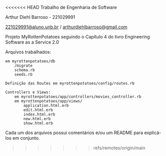 <<<<<<< HEAD
Trabalho de Engenharia de Software 

Arthur Diehl Barroso - 221029991

221029991@aluno.unb.br / arthurdiehlbarroso@gmail.com

Projeto MyRottenPotatoes seguindo o Capítulo 4 do livro
Engineering Software as a Service 2.0

Arquivos trabalhados:

    em myrottenpotatoes/db
        /migrate
        schema.rb
        seeds.rb
 
    Definição das Routes em myrottenpotatoes/config/routes.rb 

    Controllers e Views:
        em myrottenpotatoes/app/controllers/movies_controller.rb
        em myrottenpotatoes/app/views/
            application.html.erb
            edit.html.erb
            index.html.erb
            new.html.erb
            show.html.erb

Cada um dos arquivos possui comentários e/ou um README 
para explicá-los em conjunto. 

>>>>>>> refs/remotes/origin/main
